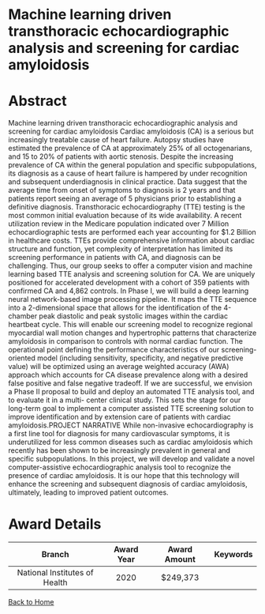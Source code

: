 
Machine learning driven transthoracic echocardiographic analysis and screening for cardiac amyloidosis
======================================================================================================

# Abstract


Machine learning driven transthoracic echocardiographic
analysis and screening for cardiac amyloidosis
Cardiac amyloidosis (CA) is a serious but increasingly treatable cause of heart failure. Autopsy studies have
estimated the prevalence of CA at approximately 25% of all octogenarians, and 15 to 20% of patients with aortic
stenosis. Despite the increasing prevalence of CA within the general population and specific subpopulations, its
diagnosis as a cause of heart failure is hampered by under recognition and subsequent underdiagnosis in clinical
practice. Data suggest that the average time from onset of symptoms to diagnosis is 2 years and that patients
report seeing an average of 5 physicians prior to establishing a definitive diagnosis.
Transthoracic echocardiography (TTE) testing is the most common initial evaluation because of its wide
availability. A recent utilization review in the Medicare population indicated over 7 Million echocardiographic tests
are performed each year accounting for $1.2 Billion in healthcare costs. TTEs provide comprehensive
information about cardiac structure and function, yet complexity of interpretation has limited its screening
performance in patients with CA, and diagnosis can be challenging.
Thus, our group seeks to offer a computer vision and machine learning based TTE analysis and screening
solution for CA. We are uniquely positioned for accelerated development with a cohort of 359 patients with
confirmed CA and 4,862 controls. In Phase I, we will build a deep learning neural network-based image
processing pipeline. It maps the TTE sequence into a 2-dimensional space that allows for the identification of
the 4-chamber peak diastolic and peak systolic images within the cardiac heartbeat cycle. This will enable our
screening model to recognize regional myocardial wall motion changes and hypertrophic patterns that
characterize amyloidosis in comparison to controls with normal cardiac function. The operational point defining
the performance characteristics of our screening-oriented model (including sensitivity, specificity, and negative
predictive value) will be optimized using an average weighted accuracy (AWA) approach which accounts for CA
disease prevalence along with a desired false positive and false negative tradeoff. If we are successful, we
envision a Phase II proposal to build and deploy an automated TTE analysis tool, and to evaluate it in a multi-
center clinical study. This sets the stage for our long-term goal to implement a computer assisted TTE screening
solution to improve identification and by extension care of patients with cardiac amyloidosis.PROJECT NARRATIVE
While non-invasive echocardiography is a first line tool for diagnosis for many cardiovascular
symptoms, it is underutilized for less common diseases such as cardiac amyloidosis which recently has
been shown to be increasingly prevalent in general and specific subpopulations. In this project, we will
develop and validate a novel computer-assistive echocardiographic analysis tool to recognize the
presence of cardiac amyloidosis. It is our hope that this technology will enhance the screening and
subsequent diagnosis of cardiac amyloidosis, ultimately, leading to improved patient outcomes.  

# Award Details

|Branch|Award Year|Award Amount|Keywords|
| :---: | :---: | :---: | :---: |
|National Institutes of Health|2020|$249,373||
  
  


[Back to Home](https://github.com/chrischow/dod_sbir_awards/JH/#2455)